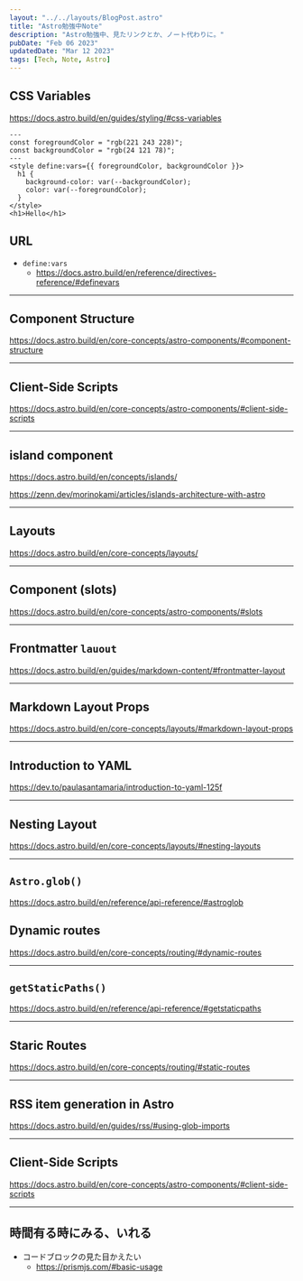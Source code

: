 ```yaml
---
layout: "../../layouts/BlogPost.astro"
title: "Astro勉強中Note"
description: "Astro勉強中、見たリンクとか、ノート代わりに。"
pubDate: "Feb 06 2023"
updatedDate: "Mar 12 2023"
tags: [Tech, Note, Astro]
---
```


## CSS Variables

<https://docs.astro.build/en/guides/styling/#css-variables>

```astro
---
const foregroundColor = "rgb(221 243 228)";
const backgroundColor = "rgb(24 121 78)";
---
<style define:vars={{ foregroundColor, backgroundColor }}>
  h1 {
    background-color: var(--backgroundColor);
    color: var(--foregroundColor);
  }
</style>
<h1>Hello</h1>
```

## URL

- `define:vars`
  - <https://docs.astro.build/en/reference/directives-reference/#definevars>

---

## Component Structure

<https://docs.astro.build/en/core-concepts/astro-components/#component-structure>

---

## Client-Side Scripts

<https://docs.astro.build/en/core-concepts/astro-components/#client-side-scripts>

---

## island component

<https://docs.astro.build/en/concepts/islands/>

<https://zenn.dev/morinokami/articles/islands-architecture-with-astro>

---

## Layouts

<https://docs.astro.build/en/core-concepts/layouts/>

---

## Component (slots)

<https://docs.astro.build/en/core-concepts/astro-components/#slots>

---

## Frontmatter `lauout`

<https://docs.astro.build/en/guides/markdown-content/#frontmatter-layout>

---

## Markdown Layout Props

<https://docs.astro.build/en/core-concepts/layouts/#markdown-layout-props>

---

## Introduction to YAML

<https://dev.to/paulasantamaria/introduction-to-yaml-125f>

---

## Nesting Layout

<https://docs.astro.build/en/core-concepts/layouts/#nesting-layouts>

---

## `Astro.glob()`

https://docs.astro.build/en/reference/api-reference/#astroglob

## Dynamic routes

https://docs.astro.build/en/core-concepts/routing/#dynamic-routes

---

## `getStaticPaths()`

https://docs.astro.build/en/reference/api-reference/#getstaticpaths

---

## Staric Routes

<https://docs.astro.build/en/core-concepts/routing/#static-routes>

---

## RSS item generation in Astro

https://docs.astro.build/en/guides/rss/#using-glob-imports

---

## Client-Side Scripts

https://docs.astro.build/en/core-concepts/astro-components/#client-side-scripts


---

## 時間有る時にみる、いれる

- コードブロックの見た目かえたい
  - https://prismjs.com/#basic-usage